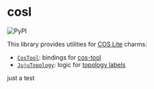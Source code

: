 # cosl
![PyPI](https://img.shields.io/pypi/v/cosl)

This library provides utilities for
[COS Lite](https://github.com/canonical/cos-lite-bundle/) charms:

- [`CosTool`](src/cosl/cos_tool.py): bindings for
  [cos-tool](https://github.com/canonical/cos-tool)
- [`JujuTopology`](src/cosl/juju_topology.py): logic for
  [topology labels](https://ubuntu.com/blog/model-driven-observability-part-2-juju-topology-metrics)


just a test
